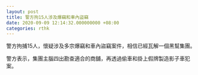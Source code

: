```yaml
---
layout: post
title: 警方拘15人涉及爆竊和車內盜竊
date: 2020-09-09 12:14:32.000000000 +08:00
categories: rthk
---
```


警方拘捕15人，懷疑涉及多宗爆竊和車內盜竊案件，相信已經瓦解一個黑幫集團。

警方表示，集團主腦四出勘查適合的商舖，再透過偷車和掛上假牌製造影子車犯案。
